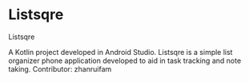# Listsqre
Listsqre

A Kotlin project developed in Android Studio.
Listsqre is a simple list organizer phone application developed to aid in task tracking and note taking.
Contributor: zhanruifam
